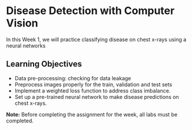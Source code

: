 # Disease Detection with Computer Vision

In this Week 1, we will practice classifying disease on chest x-rays using a neural networks

## Learning Objectives

- Data pre-processing: checking for data leakage
- Preprocess images properly for the train, validation and test sets
- Implement a weighted loss function to address class imbalance.
- Set up a pre-trained neural network to make disease predictions on chest x-rays.

**Note:** Before completing the assignment for the week, all labs must be completed.